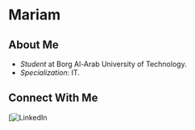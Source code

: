 <!-- رابط مكتبة لوتي -->
<script src="https://unpkg.com/@dotlottie/player-component@2.7.12/dist/dotlottie-player.mjs" type="module"></script>

# Mariam
<dotlottie-player 
  src="https://lottie.host/6d5748e0-a2d7-4c78-9cee-dc315402007f/0z2cCoe2X6.lottie" 
  background="transparent" 
  speed="1" 
  style="width: 300px; height: 300px" 
  loop 
  autoplay>
</dotlottie-player>


## About Me
-  *Student* at Borg Al-Arab University of Technology.
-  *Specialization*: IT.

## Connect With Me
[![LinkedIn](https://www.linkedin.com/in/maryam-eid-4b0605308?utm_source=share&utm_campaign=share_via&utm_content=profile&utm_medium=android_app)
